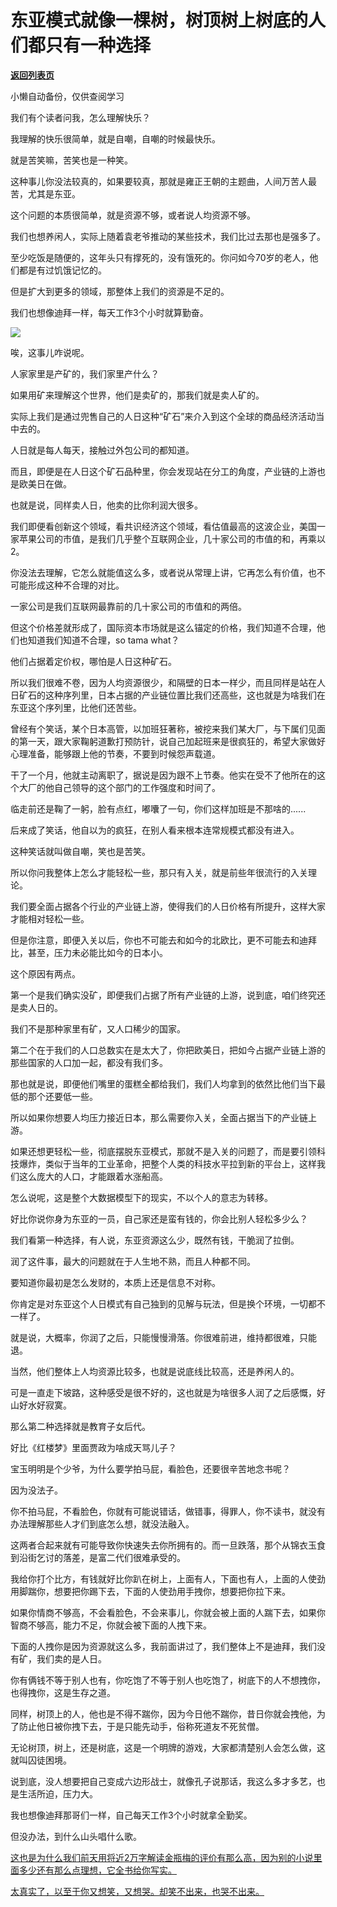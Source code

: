 # 东亚模式就像一棵树，树顶树上树底的人们都只有一种选择

[**返回列表页**](/gzh/记忆承载3)

小懒自动备份，仅供查阅学习

我们有个读者问我，怎么理解快乐？  

我理解的快乐很简单，就是自嘲，自嘲的时候最快乐。  

就是苦笑嘛，苦笑也是一种笑。  

这种事儿你没法较真的，如果要较真，那就是雍正王朝的主题曲，人间万苦人最苦，尤其是东亚。  

这个问题的本质很简单，就是资源不够，或者说人均资源不够。

我们也想养闲人，实际上随着袁老爷推动的某些技术，我们比过去那也是强多了。

至少吃饭是随便的，这年头只有撑死的，没有饿死的。你问如今70岁的老人，他们都是有过饥饿记忆的。

但是扩大到更多的领域，那整体上我们的资源是不足的。

我们也想像迪拜一样，每天工作3个小时就算勤奋。

![](https://mmbiz.qpic.cn/mmbiz_jpg/aYCQDPqZ8kyMTdCaV8XupiaOyh8SaVEGC17fBOiaSTafS7Siak8IfjoUKRZdQ2JYibgTNWtJTdqic6zUeXSzRIBiaxDA/640?wx_fmt=jpeg&from;=appmsg)

唉，这事儿咋说呢。  

人家家里是产矿的，我们家里产什么？  

如果用矿来理解这个世界，他们是卖矿的，那我们就是卖人矿的。  

实际上我们是通过兜售自己的人日这种“矿石”来介入到这个全球的商品经济活动当中去的。

人日就是每人每天，接触过外包公司的都知道。

而且，即便是在人日这个矿石品种里，你会发现站在分工的角度，产业链的上游也是欧美日在做。  

也就是说，同样卖人日，他卖的比你利润大很多。  

我们即便看创新这个领域，看共识经济这个领域，看估值最高的这波企业，美国一家苹果公司的市值，是我们几乎整个互联网企业，几十家公司的市值的和，再乘以2。  

你没法去理解，它怎么就能值这么多，或者说从常理上讲，它再怎么有价值，也不可能形成这种不合理的对比。  

一家公司是我们互联网最靠前的几十家公司的市值和的两倍。  

但这个价格差就形成了，国际资本市场就是这么锚定的价格，我们知道不合理，他们也知道我们知道不合理，so tama what？  

他们占据着定价权，哪怕是人日这种矿石。

所以我们很难不卷，因为人均资源很少，和隔壁的日本一样少，而且同样是站在人日矿石的这种序列里，日本占据的产业链位置比我们还高些，这也就是为啥我们在东亚这个序列里，比他们还苦些。  

曾经有个笑话，某个日本高管，以加班狂著称，被挖来我们某大厂，与下属们见面的第一天，跟大家鞠躬道歉打预防针，说自己加起班来是很疯狂的，希望大家做好心理准备，能够跟上他的节奏，不要到时候怨声载道。

干了一个月，他就主动离职了，据说是因为跟不上节奏。他实在受不了他所在的这个大厂的他自己领导的这个部门的工作强度和时间了。

临走前还是鞠了一躬，脸有点红，嘟囔了一句，你们这样加班是不那啥的......

后来成了笑话，他自以为的疯狂，在别人看来根本连常规模式都没有进入。  

这种笑话就叫做自嘲，笑也是苦笑。  

所以你问我整体上怎么才能轻松一些，那只有入关，就是前些年很流行的入关理论。  

我们要全面占据各个行业的产业链上游，使得我们的人日价格有所提升，这样大家才能相对轻松一些。

但是你注意，即便入关以后，你也不可能去和如今的北欧比，更不可能去和迪拜比，甚至，压力未必能比如今的日本小。

这个原因有两点。

第一个是我们确实没矿，即便我们占据了所有产业链的上游，说到底，咱们终究还是卖人日的。

我们不是那种家里有矿，又人口稀少的国家。  

第二个在于我们的人口总数实在是太大了，你把欧美日，把如今占据产业链上游的那些国家的人口加一起，都没有我们多。

那也就是说，即便他们嘴里的蛋糕全都给我们，我们人均拿到的依然比他们当下最低的那个还要低一些。  

所以如果你想要人均压力接近日本，那么需要你入关，全面占据当下的产业链上游。

如果还想更轻松一些，彻底摆脱东亚模式，那就不是入关的问题了，而是要引领科技爆炸，类似于当年的工业革命，把整个人类的科技水平拉到新的平台上，这样我们这么庞大的人口，才能跟着水涨船高。  

怎么说呢，这是整个大数据模型下的现实，不以个人的意志为转移。  

好比你说你身为东亚的一员，自己家还是蛮有钱的，你会比别人轻松多少么？

我们看第一种选择，有人说，东亚资源这么少，既然有钱，干脆润了拉倒。

润了这件事，最大的问题就在于人生地不熟，而且人种都不同。  

要知道你最初是怎么发财的，本质上还是信息不对称。  

你肯定是对东亚这个人日模式有自己独到的见解与玩法，但是换个环境，一切都不一样了。  

就是说，大概率，你润了之后，只能慢慢滑落。你很难前进，维持都很难，只能退。

当然，他们整体上人均资源比较多，也就是说底线比较高，还是养闲人的。  

可是一直走下坡路，这种感受是很不好的，这也就是为啥很多人润了之后感慨，好山好水好寂寞。  

那么第二种选择就是教育子女后代。  

好比《红楼梦》里面贾政为啥成天骂儿子？

宝玉明明是个少爷，为什么要学拍马屁，看脸色，还要很辛苦地念书呢？  

因为没法子。

你不拍马屁，不看脸色，你就有可能说错话，做错事，得罪人，你不读书，就没有办法理解那些人才们到底怎么想，就没法融入。  

这两者合起来就有可能导致你快速失去你所拥有的。而一旦跌落，那个从锦衣玉食到沿街乞讨的落差，是富二代们很难承受的。  

我给你打个比方，有钱就好比你趴在树上，上面有人，下面也有人，上面的人使劲用脚踹你，想要把你踢下去，下面的人使劲用手拽你，想要把你拉下来。  

如果你情商不够高，不会看脸色，不会来事儿，你就会被上面的人踹下去，如果你智商不够高，能力不足，你就会被下面的人拽下来。  

下面的人拽你是因为资源就这么多，我前面讲过了，我们整体上不是迪拜，我们没有矿，我们卖的是人日。  

你有俩钱不等于别人也有，你吃饱了不等于别人也吃饱了，树底下的人不想拽你，也得拽你，这是生存之道。  

同样，树顶上的人，他也是不得不踹你，因为今日他不踹你，昔日你就会拽他，为了防止他日被你拽下去，于是只能先动手，俗称死道友不死贫僧。

无论树顶，树上，还是树底，这是一个明牌的游戏，大家都清楚别人会怎么做，这就叫囚徒困境。  

说到底，没人想要把自己变成六边形战士，就像孔子说那话，我这么多才多艺，也是生活所迫，压力大。

我也想像迪拜那哥们一样，自己每天工作3个小时就拿全勤奖。  

但没办法，到什么山头唱什么歌。  

[这也是为什么我们前天用将近2万字解读金瓶梅的评价有那么高，因为别的小说里面多少还有那么点理想，它全书给你写实。  
](http://mp.weixin.qq.com/s?__biz=MzU0MjYwNDU2Mw==&mid=2247512822&idx=1&sn=f547362a28f8ce8ebf3b76ec8125b133&chksm=fb1ade8acc6d579cc50a42fe6edb9b8552b821e8c78ddf0c3dce3687805b00d92b10d3a7cddb&scene=21#wechat_redirect)

[太真实了，以至于你又想笑，又想哭。却笑不出来，也哭不出来。](http://mp.weixin.qq.com/s?__biz=MzU0MjYwNDU2Mw==&mid=2247512822&idx=1&sn=f547362a28f8ce8ebf3b76ec8125b133&chksm=fb1ade8acc6d579cc50a42fe6edb9b8552b821e8c78ddf0c3dce3687805b00d92b10d3a7cddb&scene=21#wechat_redirect)

